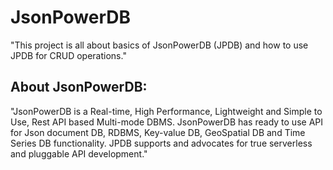 # JsonPowerDB
"This project is all about basics of JsonPowerDB (JPDB) and how to use JPDB for CRUD operations."
## About JsonPowerDB:
"JsonPowerDB is a Real-time, High Performance, Lightweight and Simple to Use, Rest API based Multi-mode DBMS. JsonPowerDB has ready to use API for Json document DB, RDBMS, Key-value DB, GeoSpatial DB and Time Series DB functionality. JPDB supports and advocates for true serverless and pluggable API development."
